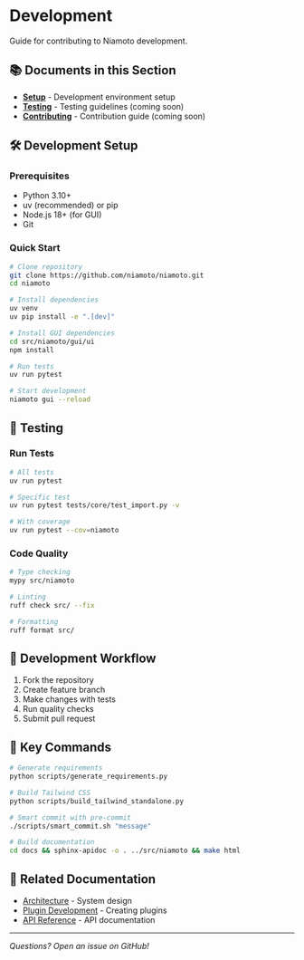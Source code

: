 # Development

Guide for contributing to Niamoto development.

## 📚 Documents in this Section

- **[Setup](setup.md)** - Development environment setup
- **[Testing](testing.md)** - Testing guidelines (coming soon)
- **[Contributing](contributing.md)** - Contribution guide (coming soon)

## 🛠️ Development Setup

### Prerequisites
- Python 3.10+
- uv (recommended) or pip
- Node.js 18+ (for GUI)
- Git

### Quick Start
```bash
# Clone repository
git clone https://github.com/niamoto/niamoto.git
cd niamoto

# Install dependencies
uv venv
uv pip install -e ".[dev]"

# Install GUI dependencies
cd src/niamoto/gui/ui
npm install

# Run tests
uv run pytest

# Start development
niamoto gui --reload
```

## 🧪 Testing

### Run Tests
```bash
# All tests
uv run pytest

# Specific test
uv run pytest tests/core/test_import.py -v

# With coverage
uv run pytest --cov=niamoto
```

### Code Quality
```bash
# Type checking
mypy src/niamoto

# Linting
ruff check src/ --fix

# Formatting
ruff format src/
```

## 📝 Development Workflow

1. Fork the repository
2. Create feature branch
3. Make changes with tests
4. Run quality checks
5. Submit pull request

## 🔧 Key Commands

```bash
# Generate requirements
python scripts/generate_requirements.py

# Build Tailwind CSS
python scripts/build_tailwind_standalone.py

# Smart commit with pre-commit
./scripts/smart_commit.sh "message"

# Build documentation
cd docs && sphinx-apidoc -o . ../src/niamoto && make html
```

## 🔗 Related Documentation

- [Architecture](../09-architecture/) - System design
- [Plugin Development](../04-plugin-development/) - Creating plugins
- [API Reference](../05-api-reference/) - API documentation

---
*Questions? Open an issue on GitHub!*
